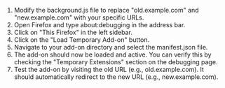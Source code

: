 1. Modify the background.js file to replace "old.example.com" and "new.example.com" with your specific URLs.
2. Open Firefox and type about:debugging in the address bar.
3. Click on "This Firefox" in the left sidebar.
4. Click on the "Load Temporary Add-on" button.
5. Navigate to your add-on directory and select the manifest.json file.
6. The add-on should now be loaded and active. You can verify this by checking the "Temporary Extensions" section on the debugging page.
7. Test the add-on by visiting the old URL (e.g., old.example.com). It should automatically redirect to the new URL (e.g., new.example.com).
